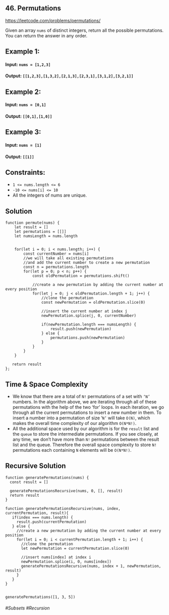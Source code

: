 ## 46. Permutations
https://leetcode.com/problems/permutations/

Given an array `nums` of distinct integers, return all the possible permutations. You can return the answer in any order.

## Example 1:
#### Input: `nums = [1,2,3]`
#### Output: `[[1,2,3],[1,3,2],[2,1,3],[2,3,1],[3,1,2],[3,2,1]]`
## Example 2:
#### Input: `nums = [0,1]`
#### Output: `[[0,1],[1,0]]`
## Example 3:
#### Input: `nums = [1]`
#### Output: `[[1]]`
 
## Constraints:
- `1 <= nums.length <= 6`
- `-10 <= nums[i] <= 10`
- All the integers of nums are unique.

## Solution 
````
function permute(nums) {
    let result = []
    let permutations = [[]]
    let numsLength = nums.length
    
    
    for(let i = 0; i < nums.length; i++) {
        const currentNumber = nums[i]
        //we will take all existing permutations
        //and add the current number to create a new permutation
        const n = permutations.length
        for(let p = 0; p < n; p++) {
            const oldPermutation = permutations.shift()
            
            //create a new permutation by adding the current number at every position
            for(let j = 0; j < oldPermutation.length + 1; j++) {
                //clone the permutation
                const newPermutation = oldPermutation.slice(0)
                
                //insert the current number at index j
                newPermutation.splice(j, 0, currentNumber)
                
                if(newPermutation.length === numsLength) {
                    result.push(newPermutation)
                } else {
                    permutations.push(newPermutation)
                }
            }
        }
    }
    
   return result 
};
````

## Time & Space Complexity
- We know that there are a total of `N!` permutations of a set with `‘N’` numbers. In the algorithm above, we are iterating through all of these permutations with the help of the two ‘for’ loops. In each iteration, we go through all the current permutations to insert a new number in them. To insert a number into a permutation of size ‘`N’` will take `O(N)`, which makes the overall time complexity of our algorithm `O(N*N!)`.
- All the additional space used by our algorithm is for the `result` list and the `queue` to store the intermediate permutations. If you see closely, at any time, we don’t have more than `N!` permutations between the result list and the queue. Therefore the overall space complexity to store `N!` permutations each containing `N` elements will be `O(N*N!)`.

## Recursive Solution 
````
function generatePermutations(nums) {
  const result = []

  generatePermutationsRecursive(nums, 0, [], result)
  return result
}

function generatePermutationsRecursive(nums, index, currentPermutation, result){
   if(index === nums.length) {
     result.push(currentPermutation)
   } else {
     //create a new permutation by adding the current number at every position
     for(let i = 0; i < currentPermutation.length + 1; i++) {
       //clone the permutation
       let newPermutation = currentPermutation.slice(0)
       
       //insert nums[index] at index i
       newPermutation.splice(i, 0, nums[index])
       generatePermutationsRecursive(nums, index + 1, newPermutation, result)
     }
   }
}


generatePermutations([1, 3, 5])
````

###### #Subsets #Recursion
